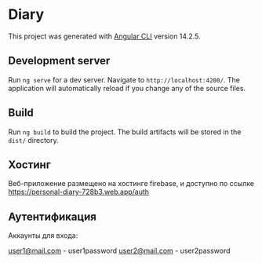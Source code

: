 # Diary

This project was generated with [Angular CLI](https://github.com/angular/angular-cli) version 14.2.5.

## Development server

Run `ng serve` for a dev server. Navigate to `http://localhost:4200/`. The application will automatically reload if you change any of the source files.

## Build

Run `ng build` to build the project. The build artifacts will be stored in the `dist/` directory.

## Хостинг

Веб-приложение размещено на хостинге firebase, и доступно по ссылке https://personal-diary-728b3.web.app/auth

## Аутентификация

Аккаунты для входа:

user1@mail.com - user1password
user2@mail.com - user2password

